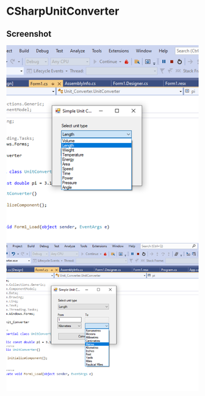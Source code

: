 # CSharpUnitConverter

## Screenshot
![](screenshots/Screenshot_1.png)
![](screenshots/Screenshot_2.png)
